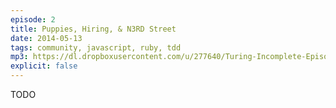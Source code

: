 ```yaml
---
episode: 2
title: Puppies, Hiring, & N3RD Street
date: 2014-05-13
tags: community, javascript, ruby, tdd
mp3: https://dl.dropboxusercontent.com/u/277640/Turing-Incomplete-Episode-2.mp3
explicit: false
---
```


TODO
